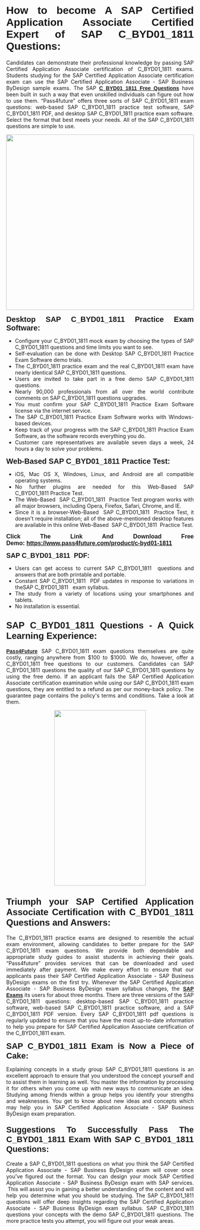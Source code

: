 <h1 style="text-align: justify;"><span style="font-family:Tahoma,Geneva,sans-serif;"><strong>How to become A SAP Certified Application Associate Certified Expert of SAP C_BYD01_1811 Questions:</strong></span></h1>

<p style="text-align: justify;">Candidates can demonstrate their professional knowledge by passing SAP Certified Application Associate certification of C_BYD01_1811 exams. Students studying for the SAP Certified Application Associate certification exam can use the SAP Certified Application Associate - SAP Business ByDesign sample exams. The SAP <a href="https://www.pass4future.com/questions/sap/c-byd01-1811" target="_blank"><span style="font-family:Tahoma,Geneva,sans-serif;"><strong>C_BYD01_1811 Free Questions</strong></span></a> have been built in such a way that even unskilled individuals can figure out how to use them. “Pass4future” offers three sorts of SAP C_BYD01_1811 exam questions: web-based SAP C_BYD01_1811 practice test software, SAP C_BYD01_1811 PDF, and desktop SAP C_BYD01_1811 practice exam software. Select the format that best meets your needs. All of the SAP C_BYD01_1811 questions are simple to use.</p>

<p style="text-align: justify;"><a href="https://www.pass4future.com/product/c-byd01-1811" target="_blank"><img alt="" src="https://lh3.googleusercontent.com/pw/AM-JKLU5_aushiRQbaoUdVonD_1om6esFnUm_j21jdeI1V3aesz_ETcO2Y8QVj0ZamD1vJ__MzXKNoh3XzzrDTXgudBuMwEatvdphNwcixeZDIncATvFdVanIchOfqVuIJHbWkG03KYMH2pwXnb7WaAnvI3g=w1818-h651-no" style="width: 100%; height: 470px;" /></a></p>

<p style="text-align: justify;"><strong><span style="font-family:Tahoma,Geneva,sans-serif;"><span style="font-size:20px;">Desktop SAP C_BYD01_1811 Practice Exam Software:</span></span></strong></p>

<ul>
	<li style="text-align: justify;">Configure your C_BYD01_1811 mock exam by choosing the types of SAP C_BYD01_1811 questions and time limits you want to see.</li>
	<li style="text-align: justify;">Self-evaluation can be done with Desktop SAP C_BYD01_1811 Practice Exam Software demo trials.</li>
	<li style="text-align: justify;">The C_BYD01_1811 practice exam and the real C_BYD01_1811 exam have nearly identical SAP C_BYD01_1811 questions.</li>
	<li style="text-align: justify;">Users are invited to take part in a free demo SAP C_BYD01_1811 questions.</li>
	<li style="text-align: justify;">Nearly 90,000 professionals from all over the world contribute comments on SAP C_BYD01_1811 questions upgrades.</li>
	<li style="text-align: justify;">You must confirm your SAP C_BYD01_1811 Practice Exam Software license via the internet service.</li>
	<li style="text-align: justify;">The SAP C_BYD01_1811 Practice Exam Software works with Windows-based devices.</li>
	<li style="text-align: justify;">Keep track of your progress with the SAP C_BYD01_1811 Practice Exam Software, as the software records everything you do.</li>
	<li style="text-align: justify;">Customer care representatives are available seven days a week, 24 hours a day to solve your problems.</li>
</ul>

<p style="text-align: justify;"><span style="font-family:Tahoma,Geneva,sans-serif;"><span style="font-size:20px;"><strong>Web-Based SAP C_BYD01_1811 Practice Test:</strong></span></span></p>

<ul>
	<li style="text-align: justify;">iOS, Mac OS X, Windows, Linux, and Android are all compatible operating systems.</li>
	<li style="text-align: justify;">No further plugins are needed for this Web-Based SAP C_BYD01_1811 Practice Test.</li>
	<li style="text-align: justify;">The Web-Based  SAP C_BYD01_1811  Practice Test program works with all major browsers, including Opera, Firefox, Safari, Chrome, and IE.</li>
	<li style="text-align: justify;">Since it is a browser-Web-Based  SAP C_BYD01_1811  Practice Test, it doesn't require installation; all of the above-mentioned desktop features are available in this online Web-Based  SAP C_BYD01_1811  Practice Test.</li>
</ul>

<p style="text-align: justify;"><span style="font-family:Tahoma,Geneva,sans-serif;"><strong><span style="font-size:16px;">Click The Link And Download Free Demo: <a href="https://www.pass4future.com/product/c-byd01-1811" target="_blank">https://www.pass4future.com/product/c-byd01-1811</a></span></strong></span></p>

<p style="text-align: justify;"><span style="font-size:18px;"><span style="font-family:Tahoma,Geneva,sans-serif;"><strong>SAP C_BYD01_1811  PDF:</strong></span></span></p>

<ul>
	<li style="text-align: justify;">Users can get access to current SAP C_BYD01_1811  questions and answers that are both printable and portable.</li>
	<li style="text-align: justify;">Constant SAP C_BYD01_1811  PDF updates in response to variations in theSAP C_BYD01_1811   exam syllabus.</li>
	<li style="text-align: justify;">The study from a variety of locations using your smartphones and tablets.</li>
	<li style="text-align: justify;">No installation is essential.</li>
</ul>

<h2 style="text-align: justify;"><span style="font-family:Tahoma,Geneva,sans-serif;"><strong><span style="font-size:24px;">SAP C_BYD01_1811 Questions - A Quick Learning Experience:</span></strong></span></h2>

<p style="text-align: justify;"><a href="https://www.pass4future.com/" target="_blank"><span style="font-family:Tahoma,Geneva,sans-serif;"><strong>Pass4Future</strong></span></a> SAP C_BYD01_1811 exam questions themselves are quite costly, ranging anywhere from $100 to $1000. We do, however, offer a C_BYD01_1811 free questions to our customers. Candidates can SAP C_BYD01_1811 questions the quality of our SAP C_BYD01_1811 questions by using the free demo. If an applicant fails the SAP Certified Application Associate certification examination while using our SAP C_BYD01_1811 exam questions, they are entitled to a refund as per our money-back policy. The guarantee page contains the policy's terms and conditions. Take a look at them.</p>

<p style="text-align: center;"><a href="https://www.pass4future.com/product/c-byd01-1811" target="_blank"><img alt="" src="https://lh3.googleusercontent.com/pw/AM-JKLV3yUm3jiqqIo1xIsj1VJ_UeysYexQY-pRYO0rIFl3vg11QZioN-gzffpw2AfKqFynWuvoXOreWrWS0swpr4xmOSWfwII2jvatteuqrfxiWGFBSHPiZUCoi33jqeymK5dmu-0enyX6tayRCAMHw05jv=s943-no" style="width: 70%; height: 470px;" /></a></p>

<h2 style="text-align: justify;"><span style="font-family:Tahoma,Geneva,sans-serif;"><strong><span style="font-size:24px;">Triumph your SAP Certified Application Associate Certification with C_BYD01_1811 Questions and Answers:</span></strong></span></h2>

<p style="text-align: justify;">The C_BYD01_1811 practice exams are designed to resemble the actual exam environment, allowing candidates to better prepare for the SAP C_BYD01_1811 exam questions. We provide both dependable and appropriate study guides to assist students in achieving their goals. “Pass4future” provides services that can be downloaded and used immediately after payment. We make every effort to ensure that our applicants pass their SAP Certified Application Associate - SAP Business ByDesign exams on the first try. Whenever the SAP Certified Application Associate - SAP Business ByDesign exam syllabus changes, the <a href="https://www.pass4future.com/sap" target="_blank"><span style="font-family:Tahoma,Geneva,sans-serif;"><strong>SAP Exams</strong></span></a> its users for about three months. There are three versions of the SAP C_BYD01_1811 questions: desktop-based SAP C_BYD01_1811 practice software, web-based SAP C_BYD01_1811 practice software, and a SAP C_BYD01_1811 PDF version. Every SAP C_BYD01_1811 pdf questions is regularly updated to ensure that you have the most up-to-date information to help you prepare for SAP Certified Application Associate certification of the C_BYD01_1811 exam.</p>

<p style="text-align: justify;"><strong><span style="font-family:Tahoma,Geneva,sans-serif;"><span style="font-size:22px;">SAP C_BYD01_1811 Exam is Now a Piece of Cake:</span></span></strong></p>

<p style="text-align: justify;">Explaining concepts in a study group SAP C_BYD01_1811 questions is an excellent approach to ensure that you understood the concept yourself and to assist them in learning as well. You master the information by processing it for others when you come up with new ways to communicate an idea. Studying among friends within a group helps you identify your strengths and weaknesses. You get to know about new ideas and concepts which may help you in SAP Certified Application Associate - SAP Business ByDesign exam preparation.</p>

<h3 style="text-align: justify;"><span style="font-family:Tahoma,Geneva,sans-serif;"><strong><span style="font-size:22px;">Suggestions To Successfully Pass The C_BYD01_1811 Exam With SAP C_BYD01_1811 Questions:</span></strong></span></h3>

<p style="text-align: justify;">Create a SAP C_BYD01_1811 questions on what you think the SAP Certified Application Associate - SAP Business ByDesign exam will cover once you've figured out the format. You can design your mock SAP Certified Application Associate - SAP Business ByDesign exam with SAP services.  This will assist you in gaining a better understanding of the content and will help you determine what you should be studying. The SAP C_BYD01_1811 questions will offer deep insights regarding the SAP Certified Application Associate - SAP Business ByDesign exam syllabus. SAP C_BYD01_1811 questions your concepts with the demo SAP C_BYD01_1811 questions. The more practice tests you attempt, you will figure out your weak areas.</p>

